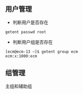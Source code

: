 ## 用户管理

+ 判断用户是否存在
``` shell
getent passwd root
```
+ 判断用户组是否存在
``` shell
[ecm@ecm-13 ~]$ getent group ecm
ecm:x:1000:ecm

```

## 组管理

主组和辅助组
